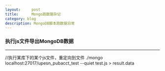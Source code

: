 ```yaml
---
layout:     post
title:      Mongo跑数据杂记
category: blog
description: MongoDB脚本跑数据日常
---
```


### 执行js文件导出MongoDB数据

----
//执行某库下的某个js文件，重定向到文件
./mongo localhost:27017/upesn_pubacct_test --quiet test.js > result.data




